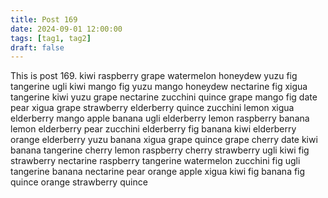 ```yaml
---
title: Post 169
date: 2024-09-01 12:00:00
tags: [tag1, tag2]
draft: false
---
```

This is post 169.
kiwi
raspberry
grape
watermelon
honeydew
yuzu
fig
tangerine
ugli
kiwi
mango
fig
yuzu
mango
honeydew
nectarine
fig
xigua
tangerine
kiwi
yuzu
grape
nectarine
zucchini
quince
grape
mango
fig
date
pear
xigua
grape
strawberry
elderberry
quince
zucchini
lemon
xigua
elderberry
mango
apple
banana
ugli
elderberry
lemon
raspberry
banana
lemon
elderberry
pear
zucchini
elderberry
fig
banana
kiwi
elderberry
orange
elderberry
yuzu
banana
xigua
grape
quince
grape
cherry
date
kiwi
banana
tangerine
cherry
lemon
raspberry
cherry
strawberry
ugli
kiwi
fig
strawberry
nectarine
raspberry
tangerine
watermelon
zucchini
fig
ugli
tangerine
banana
nectarine
pear
orange
apple
xigua
kiwi
fig
banana
fig
quince
orange
strawberry
quince
